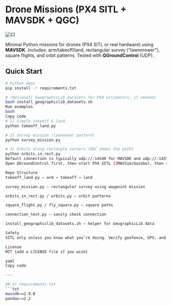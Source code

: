 # Drone Missions (PX4 SITL + MAVSDK + QGC)
![CI](https://github.com/AlmogAvi/drone-missions/actions/workflows/python-ci.yml/badge.svg)


Minimal Python missions for drones (PX4 SITL or real hardware) using **MAVSDK**.
Includes: arm/takeoff/land, rectangular survey (“lawnmower”), square flights, and orbit patterns.
Tested with **QGroundControl** (UDP).

## Quick Start
```bash
# Python deps
pip install -r requirements.txt

# (Optional) GeographicLib datasets for PX4 estimators, if needed:
bash install_geographiclib_datasets.sh
Run examples
bash
Copy code
# 1) Simple takeoff & land
python takeoff_land.py

# 2) Survey mission (lawnmower pattern)
python survey_mission.py

# 3) Orbits along rectangle corners (QGC shows the path)
python orbits_in_rect.py
Default connection is typically udp://:14540 for MAVSDK and udp://:14550 for QGC.
Open QGroundControl first, then start PX4 SITL (JMAVSim/Gazebo), then run a script.

Repo Structure
takeoff_land.py – arm → takeoff → land

survey_mission.py – rectangular survey using waypoint mission

orbits_in_rect.py / orbits.py – orbit patterns

square_flight.py / fly_square.py – square paths

connection_test.py – sanity check connection

install_geographiclib_datasets.sh – helper for GeographicLib data

Safety
SITL only unless you know what you’re doing. Verify geofence, GPS, and failsafes.

License
MIT (add a LICENSE file if you wish)

yaml
Copy code

---

## 3) requirements.txt
```txt
mavsdk==2.9.0
pandas>=2.2

